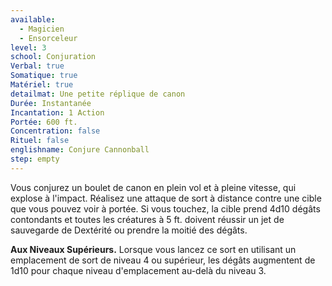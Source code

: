 ```yaml
---
available:
  - Magicien
  - Ensorceleur
level: 3
school: Conjuration
Verbal: true
Somatique: true
Matériel: true
detailmat: Une petite réplique de canon
Durée: Instantanée
Incantation: 1 Action
Portée: 600 ft.
Concentration: false
Rituel: false
englishname: Conjure Cannonball
step: empty
---
```

Vous conjurez un boulet de canon en plein vol et à pleine vitesse, qui explose à l'impact. Réalisez une attaque de sort à distance contre une cible que vous pouvez voir à portée. Si vous touchez, la cible prend 4d10 dégâts contondants et toutes les créatures à 5 ft. doivent réussir un jet de sauvegarde de Dextérité ou prendre la moitié des dégâts.

__Aux Niveaux Supérieurs.__ Lorsque vous lancez ce sort en utilisant un emplacement de sort de niveau 4 ou supérieur, les dégâts augmentent de 1d10 pour chaque niveau d'emplacement au-delà du niveau 3.
